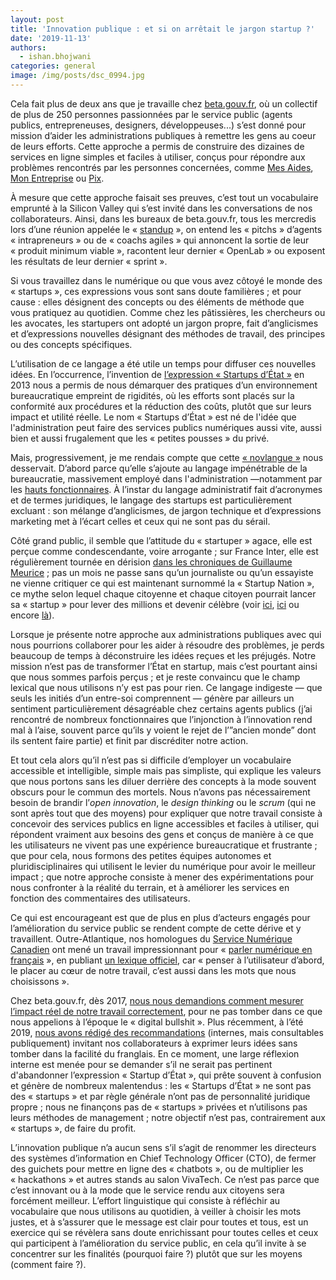 ```yaml
---
layout: post
title: 'Innovation publique : et si on arrêtait le jargon startup ?'
date: '2019-11-13'
authors:
  - ishan.bhojwani
categories: general
image: /img/posts/dsc_0994.jpg
---
```

Cela fait plus de deux ans que je travaille chez [beta.gouv.fr](beta.gouv.fr), où un collectif de plus de 250 personnes passionnées par le service public (agents publics, entrepreneuses, designers, développeuses...) s’est donné pour mission d’aider les administrations publiques à remettre les gens au coeur de leurs efforts. Cette approche a permis de construire des dizaines de services en ligne simples et faciles à utiliser, conçus pour répondre aux problèmes rencontrés par les personnes concernées, comme [Mes Aides](https://mes-aides.gouv.fr/), [Mon Entreprise](https://mon-entreprise.fr/) ou [Pix](https://pix.fr/).

À mesure que cette approche faisait ses preuves, c’est tout un vocabulaire emprunté à la Silicon Valley qui s’est invité dans les conversations de nos collaborateurs. Ainsi, dans les bureaux de beta.gouv.fr, tous les mercredis lors d’une réunion appelée le « [standup](https://github.com/betagouv/beta.gouv.fr/wiki/Stand-up) », on entend les « pitchs » d’agents « intrapreneurs » ou de « coachs agiles » qui annoncent la sortie de leur « produit minimum viable », racontent leur dernier « OpenLab » ou exposent les résultats de leur dernier « sprint ».

Si vous travaillez dans le numérique ou que vous avez côtoyé le monde des « startups », ces expressions vous sont sans doute familières ; et pour cause : elles désignent des concepts ou des éléments de méthode que vous pratiquez au quotidien. Comme chez les pâtissières, les chercheurs ou les avocates, les startupers ont adopté un jargon propre, fait d’anglicismes et d’expressions nouvelles désignant des méthodes de travail, des principes ou des concepts spécifiques. 

L’utilisation de ce langage a été utile un temps pour diffuser ces nouvelles idées. En l’occurrence, l’invention de [l’expression « Startups d’État »](https://beta.gouv.fr/apropos/) en 2013 nous a permis de nous démarquer des pratiques d’un environnement bureaucratique empreint de rigidités, où les efforts sont placés sur la conformité aux procédures et la réduction des coûts, plutôt que sur leurs impact et utilité réelle. Le nom « Startups d’État » est né de l'idée que l'administration peut faire des services publics numériques aussi vite, aussi bien et aussi frugalement que les « petites pousses » du privé.

Mais, progressivement, je me rendais compte que cette [« novlangue »](https://fr.wikipedia.org/wiki/Novlangue) nous desservait. D’abord parce qu’elle s’ajoute au langage impénétrable de la bureaucratie, massivement employé dans l'administration —notamment par les [hauts fonctionnaires](https://fr.wikipedia.org/wiki/Haute_fonction_publique_fran%C3%A7aise). À l’instar du langage administratif fait d’acronymes et de termes juridiques, le langage des startups est particulièrement excluant : son mélange d’anglicismes, de jargon technique et d’expressions marketing met à l’écart celles et ceux qui ne sont pas du sérail.

Côté grand public, il semble que l’attitude du « startuper » agace, elle est perçue comme condescendante, voire arrogante ; sur France Inter, elle est régulièrement tournée en dérision [dans les chroniques de Guillaume Meurice](https://www.youtube.com/results?search_query=guillaume+meurice+startup) ; pas un mois ne passe sans qu’un journaliste ou qu’un essayiste ne vienne critiquer ce qui est maintenant surnommé la « Startup Nation », ce mythe selon lequel chaque citoyenne et chaque citoyen pourrait lancer sa « startup » pour lever des millions et devenir célèbre (voir [ici](https://www.maddyness.com/2019/10/15/startup-nation-ambition-politique-caricaturale-arthur-de-grave/), [ici](https://www.huffingtonpost.fr/fabienne-desseux/emmanuel-macron-le-president-du-nouveau-monde-qui-ne-nous-adresse-meme-plus-la-parole_a_23493173/) ou encore [là](https://www.lefigaro.fr/vox/societe/a-force-de-glorifier-le-startupeur-on-a-oublie-ce-qu-est-un-entrepreneur-20190823)).

Lorsque je présente notre approche aux administrations publiques avec qui nous pourrions collaborer pour les aider à résoudre des problèmes, je perds beaucoup de temps à déconstruire les idées reçues et les préjugés. Notre mission n’est pas de transformer l’État en startup, mais c’est pourtant ainsi que nous sommes parfois perçus ; et je reste convaincu que le champ lexical que nous utilisons n’y est pas pour rien. Ce langage indigeste — que seuls les initiés d’un entre-soi comprennent — génère par ailleurs un sentiment particulièrement désagréable chez certains agents publics (j’ai rencontré de nombreux fonctionnaires que l’injonction à l’innovation rend mal à l’aise, souvent parce qu’ils y voient le rejet de l’”ancien monde” dont ils sentent faire partie) et finit par discréditer notre action.

Et tout cela alors qu’il n’est pas si difficile d’employer un vocabulaire accessible et intelligible, simple mais pas simpliste, qui explique les valeurs que nous portons sans les diluer derrière des concepts à la mode souvent obscurs pour le commun des mortels. Nous n’avons pas nécessairement besoin de brandir l’_open innovation_, le _design thinking_ ou le _scrum_ (qui ne sont après tout que des moyens) pour expliquer que notre travail consiste à concevoir des services publics en ligne accessibles et faciles à utiliser, qui répondent vraiment aux besoins des gens et conçus de manière à ce que les utilisateurs ne vivent pas une expérience bureaucratique et frustrante ; que pour cela, nous formons des petites équipes autonomes et pluridisciplinaires qui utilisent le levier du numérique pour avoir le meilleur impact ; que notre approche consiste à mener des expérimentations pour nous confronter à la réalité du terrain, et à améliorer les services en fonction des commentaires des utilisateurs.

Ce qui est encourageant est que de plus en plus d’acteurs engagés pour l’amélioration du service public se rendent compte de cette dérive et y travaillent. Outre-Atlantique, nos homologues du [Service Numérique Canadien](https://numerique.canada.ca/) ont mené un travail impressionnant pour « [parler numérique en français](https://numerique.canada.ca/2017/09/29/parler-numerique-en-francais/) », en publiant [un lexique officiel](https://docs.google.com/spreadsheets/d/16Xo5ROhRLjH1sxlFLd9Jz3R-x5oCx62rkQ1cvOBV3jE/edit?usp=sharing), car « penser à l’utilisateur d’abord, le placer au cœur de notre travail, c’est aussi dans les mots que nous choisissons ».

Chez beta.gouv.fr, dès 2017, [nous nous demandions comment mesurer l’impact réel de notre travail correctement](https://blog.beta.gouv.fr/general/2017/03/24/no-more-digital-bullshit-please/), pour ne pas tomber dans ce que nous appelions à l’époque le « digital bullshit ». Plus récemment, à l’été 2019, [nous avons rédigé des recommandations](https://github.com/betagouv/beta.gouv.fr/wiki/Comment-pr%C3%A9senter-beta.gouv.fr) (internes, mais consultables publiquement) invitant nos collaborateurs à exprimer leurs idées sans tomber dans la facilité du franglais. En ce moment, une large réflexion interne est menée pour se demander s’il ne serait pas pertinent d'abandonner l’expression « Startup d’État », qui prête souvent à confusion et génère de nombreux malentendus : les « Startups d’État » ne sont pas des « startups » et par règle générale n’ont pas de personnalité juridique propre ; nous ne finançons pas de « startups » privées et n’utilisons pas leurs méthodes de management ; notre objectif n’est pas, contrairement aux « startups », de faire du profit.

L’innovation publique n’a aucun sens s’il s’agit de renommer les directeurs des systèmes d’information en Chief Technology Officer (CTO), de fermer des guichets pour mettre en ligne des « chatbots », ou de multiplier les « hackathons » et autres stands au salon VivaTech. Ce n’est pas parce que c’est innovant ou à la mode que le service rendu aux citoyens sera forcément meilleur. L’effort linguistique qui consiste à réfléchir au vocabulaire que nous utilisons au quotidien, à veiller à choisir les mots justes, et à s’assurer que le message est clair pour toutes et tous, est un exercice qui se révèlera sans doute enrichissant pour toutes celles et ceux qui participent à l’amélioration du service public, en cela qu’il invite à se concentrer sur les finalités (pourquoi faire ?) plutôt que sur les moyens (comment faire ?).
